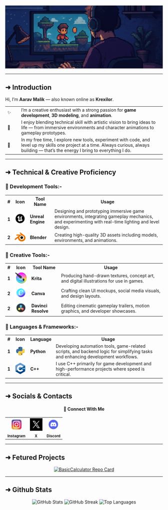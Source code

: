 ![Banner](https://github.com/Krexilor/Krexilor/blob/main/Media/Banners/Github_Banner.png)

---
## ➜ Introduction
Hi, I’m **Aarav Malik** — also known online as **Krexilor**.

<table>
  <tr>
    <td style="width: 30px">✨</td>
    <td>I’m a creative enthusiast with a strong passion for <strong>game development</strong>, <strong>3D modeling</strong>, and <strong>animation</strong>.</td>
  </tr>
  <tr>
    <td>🎨</td>
    <td>I enjoy blending technical skill with artistic vision to bring ideas to life — from immersive environments and character animations to gameplay prototypes.</td>
  </tr>
  <tr>
    <td>🧪</td>
    <td>In my free time, I explore new tools, experiment with code, and level up my skills one project at a time. Always curious, always building — that’s the energy I bring to everything I do.</td>
  </tr>
</table>

---
## ➜ Technical & Creative Proficiency
### 🚀 Development Tools:-
<table>
  <tr>
    <th>#</th>
    <th>Icon</th>
    <th>Tool Name</th>
    <th>Usage</th>
  </tr>
  <tr>
    <td><b>1</b></td>
    <td><img src="https://github.com/Krexilor/Krexilor/blob/main/Media/Logos/Unreal-Engine.png" width="50"/></td>
    <td><b>Unreal Engine</b></td>
    <td>Designing and prototyping immersive game environments, integrating gameplay mechanics, and experimenting with real-time lighting and level design.</td>
  </tr>
  <tr>
    <td><b>2</b></td>
    <td><img src="https://github.com/Krexilor/Krexilor/blob/main/Media/Logos/Blender.png" width="50"/></td>
    <td><b>Blender</b></td>
    <td>Creating high-quality 3D assets including models, environments, and animations.</td>
  </tr>
</table>

### 🎨 Creative Tools:-
<table>
  <tr>
    <th>#</th>
    <th>Icon</th>
    <th>Tool Name</th>
    <th>Usage</th>
  </tr>
  <tr>
    <td><b>1</b></td>
    <td><img src="https://github.com/Krexilor/Krexilor/blob/main/Media/Logos/Krita.png" width="50"/></td>
    <td><b>Krita</b></td>
    <td>Producing hand-drawn textures, concept art, and digital illustrations for use in games.</td>
  </tr>
  <tr>
    <td><b>2</b></td>
    <td><img src="https://github.com/Krexilor/Krexilor/blob/main/Media/Logos/Canva.png" width="50"/></td>
    <td><b>Canva</b></td>
    <td>Crafting clean UI mockups, social media visuals, and design layouts.</td>
  </tr>
  <tr>
    <td><b>2</b></td>
    <td><img src="https://github.com/Krexilor/Krexilor/blob/main/Media/Logos/Davinvi-Resolve.png" width="50"/></td>
    <td><b>Davinci Resolve</b></td>
    <td>Editing cinematic gameplay trailers, motion graphics, and developer showcases.</td>
  </tr>
</table>

### 🧠 Languages & Frameworks:-
<table>
  <tr>
    <th>#</th>
    <th>Icon</th>
    <th>Language</th>
    <th>Usage</th>
  </tr>
  <tr>
    <td><b>1</b></td>
    <td><img src="https://github.com/Krexilor/Krexilor/blob/main/Media/Logos/Python.png" width="50"/></td>
    <td><b>Python</b></td>
    <td>Developing automation tools, game-related scripts, and backend logic for simplifying tasks and enhancing development workflows.</td>
  </tr>
  <tr>
    <td><b>1</b></td>
    <td><img src="https://github.com/Krexilor/Krexilor/blob/main/Media/Logos/C++.png" width="50"/></td>
    <td><b>C++</b></td>
    <td>I use C++ primarily for game development and high-performance projects where speed is critical.</td>
  </tr>
</table>

---
## ➜ Socials & Contacts
<h4 align="center">🔗 Connect With Me</h4>
<table align="center">
  <tr>
    <td align="center">
      <a href="https://www.instagram.com/krexilor">
        <img src="https://github.com/Krexilor/Krexilor/blob/main/Media/Logos/Instagram.png" width="40" alt="Instagram"/><br/>
        <sub><b>Instagram</b></sub>
      </a>
    </td>
    <td align="center">
      <a href="https://x.com/krexilor">
        <img src="https://github.com/Krexilor/Krexilor/blob/main/Media/Logos/X.png" width="40" alt="X"/><br/>
        <sub><b>X</b></sub>
      </a>
    </td>
    <td align="center">
      <a href="https://discord.com/users/1369319022918631525">
        <img src="https://github.com/Krexilor/Krexilor/blob/main/Media/Logos/Discord.png" width="40" alt="Discord"/><br/>
        <sub><b>Discord</b></sub>
      </a>
    </td>
  </tr>
</table>

---
## ➜ Fetured Projects
<p align="center">
  <a href="https://github.com/Krexilor/BasicCalculator">
    <img src="https://github-readme-stats.vercel.app/api/pin/?username=Krexilor&repo=BasicCalculator&theme=radical&hide_border=true" alt="BasicCalculator Repo Card"/>
  </a>
</p>

---
## ➜ Github Stats
<p align="center">
  <img src="https://github-readme-stats.vercel.app/api?username=krexilor&theme=radical&show_icons=true&hide_border=true&count_private=true" alt="GitHub Stats" height="150"/>
  <img src="https://github-readme-streak-stats.herokuapp.com?user=krexilor&theme=radical&hide_border=true" alt="GitHub Streak" height="150"/>
  <img src="https://github-readme-stats.vercel.app/api/top-langs/?username=krexilor&theme=radical&show_icons=true&hide_border=true&layout=compact" alt="Top Languages" height="150"/>
</p>
